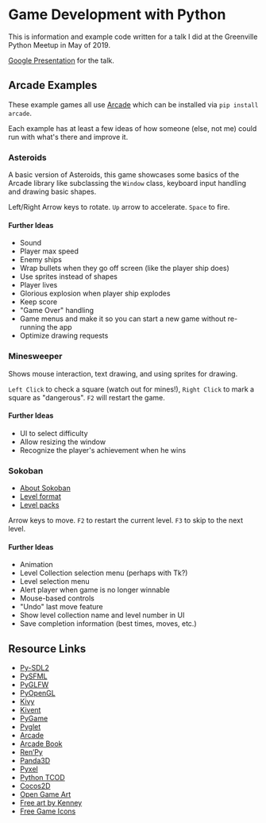 # Game Development with Python

This is information and example code written for a talk I did at
the Greenville Python Meetup in May of 2019.

[Google Presentation](https://docs.google.com/presentation/d/1rTE7dVM-Q9OxJkT1uTwN7Yr7UDV6ImvAkB11DylUKkk/edit?usp=sharing)
for the talk.

## Arcade Examples

These example games all use [Arcade](http://arcade.academy/) which can
be installed via `pip install arcade`.

Each example has at least a few ideas of how someone (else, not me) could
run with what's there and improve it.

### Asteroids

A basic version of Asteroids, this game showcases some basics of the Arcade
library like subclassing the `Window` class, keyboard input handling and
drawing basic shapes.

Left/Right Arrow keys to rotate. `Up` arrow to accelerate. `Space` to fire.

#### Further Ideas

- Sound
- Player max speed
- Enemy ships
- Wrap bullets when they go off screen (like the player ship does)
- Use sprites instead of shapes
- Player lives
- Glorious explosion when player ship explodes
- Keep score
- "Game Over" handling
- Game menus and make it so you can start a new game without re-running the app
- Optimize drawing requests

### Minesweeper

Shows mouse interaction, text drawing, and using sprites for drawing.

`Left Click` to check a square (watch out for mines!), `Right Click` to mark a
square as "dangerous". `F2` will restart the game.

#### Further Ideas

- UI to select difficulty
- Allow resizing the window
- Recognize the player's achievement when he wins

### Sokoban

- [About Sokoban](https://en.wikipedia.org/wiki/Sokoban)
- [Level format](http://www.sokobano.de/wiki/index.php?title=Level_format)
- [Level packs](http://www.sourcecode.se/sokoban/levels)

Arrow keys to move. `F2` to restart the current level. `F3` to skip
to the next level.

#### Further Ideas

- Animation
- Level Collection selection menu (perhaps with Tk?)
- Level selection menu
- Alert player when game is no longer winnable
- Mouse-based controls
- "Undo" last move feature
- Show level collection name and level number in UI
- Save completion information (best times, moves, etc.)

## Resource Links

- [Py-SDL2](https://github.com/marcusva/py-sdl2)
- [PySFML](https://github.com/Sonkun/python-sfml)
- [PyGLFW](https://github.com/FlorianRhiem/pyGLFW)
- [PyOpenGL](http://pyopengl.sourceforge.net/documentation/index.html)
- [Kivy](https://kivy.org/)
- [Kivent](https://github.com/kivy/kivent)
- [PyGame](https://www.pygame.org/news)
- [Pyglet](https://pyglet.readthedocs.io)
- [Arcade](http://arcade.academy/)
- [Arcade Book](https://arcade-book.readthedocs.io/en/latest/)
- [Ren’Py](https://www.renpy.org/)
- [Panda3D](https://www.panda3d.org/)
- [Pyxel](https://github.com/kitao/pyxel)
- [Python TCOD](https://github.com/libtcod/python-tcod)
- [Cocos2D](http://python.cocos2d.org/)
- [Open Game Art](https://opengameart.org/)
- [Free art by Kenney](https://www.kenney.nl/)
- [Free Game Icons](https://game-icons.net/)

